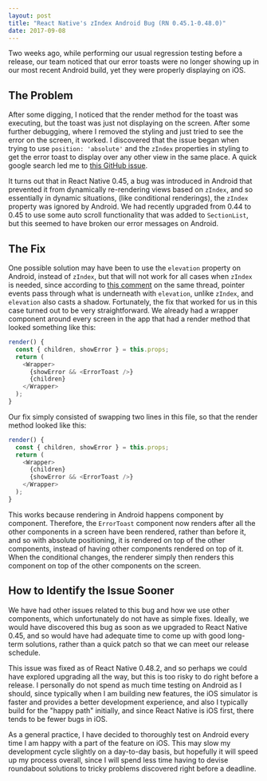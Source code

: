 ```yaml
---
layout: post
title: "React Native's zIndex Android Bug (RN 0.45.1-0.48.0)"
date: 2017-09-08
---
```


Two weeks ago, while performing our usual regression testing before a release, our team noticed that our error toasts were no longer showing up in our most recent Android build, yet they were properly displaying on iOS.

## The Problem
After some digging, I noticed that the render method for the toast was executing, but the toast was just not displaying on the screen. After some further debugging, where I removed the styling and just tried to see the error on the screen, it worked. I discovered that the issue began when trying to use `position: 'absolute'` and the `zIndex` properties in styling to get the error toast to display over any other view in the same place. A quick google search led me to [this GitHub issue](https://github.com/facebook/react-native/issues/8968#issuecomment-291762006). 

It turns out that in React Native 0.45, a bug was introduced in Android that prevented it from dynamically re-rendering views based on `zIndex`, and so essentially in dynamic situations, (like conditional renderings), the `zIndex` property was ignored by Android. We had recently upgraded from 0.44 to 0.45 to use some auto scroll functionality that was added to `SectionList`, but this seemed to have broken our error messages on Android.

## The Fix
One possible solution may have been to use the `elevation` property on Android, instead of `zIndex`, but that will not work for all cases when `zIndex` is needed, since according to [this comment](https://github.com/facebook/react-native/issues/8968#issuecomment-316225419) on the same thread, pointer events pass through what is underneath with `elevation`, unlike `zIndex`, and `elevation` also casts a shadow.
Fortunately, the fix that worked for us in this case turned out to be very straightforward. We already had a wrapper component around every screen in the app that had a render method that looked something like this:
```javascript
render() {
  const { children, showError } = this.props;
  return (
    <Wrapper>
      {showError && <ErrorToast />}
      {children}
    </Wrapper>
  );
}
```
Our fix simply consisted of swapping two lines in this file, so that the render method looked like this:
```javascript
render() {
  const { children, showError } = this.props;
  return (
    <Wrapper>
      {children}
      {showError && <ErrorToast />}
    </Wrapper>
  );
}
```
This works because rendering in Android happens component by component. Therefore, the `ErrorToast` component now renders after all the other components in a screen have been rendered, rather than before it, and so with absolute positioning, it is rendered on top of the other components, instead of having other components rendered on top of it. When the conditional changes, the renderer simply then renders this component on top of the other components on the screen.

## How to Identify the Issue Sooner
We have had other issues related to this bug and how we use other components, which unfortunately do not have as simple fixes. Ideally, we would have discovered this bug as soon as we upgraded to React Native 0.45, and so would have had adequate time to come up with good long-term solutions, rather than a quick patch so that we can meet our release schedule. 

This issue was fixed as of React Native 0.48.2, and so perhaps we could have explored upgrading all the way, but this is too risky to do right before a release. I personally do not spend as much time testing on Android as I should, since typically when I am building new features, the iOS simulator is faster and provides a better development experience, and also I typically build for the "happy path" initially, and since React Native is iOS first, there tends to be fewer bugs in iOS. 

As a general practice, I have decided to thoroughly test on Android every time I am happy with a part of the feature on iOS. This may slow my development cycle slightly on a day-to-day basis, but hopefully it will speed up my process overall, since I will spend less time having to devise roundabout solutions to tricky problems discovered right before a deadline. 

